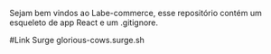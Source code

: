 Sejam bem vindos ao Labe-commerce, esse repositório contém um esqueleto de app React e um .gitignore.


#Link Surge
glorious-cows.surge.sh